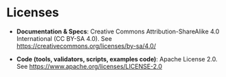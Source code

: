 <!-- SPDX-License-Identifier: CC-BY-SA-4.0 -->
# Licenses

- **Documentation & Specs**: Creative Commons Attribution-ShareAlike 4.0 International (CC BY-SA 4.0).
  See https://creativecommons.org/licenses/by-sa/4.0/

- **Code (tools, validators, scripts, examples code)**: Apache License 2.0.
  See https://www.apache.org/licenses/LICENSE-2.0
